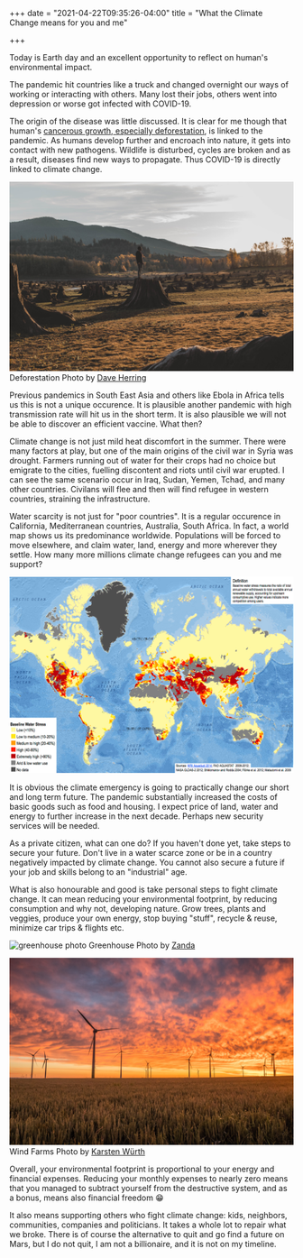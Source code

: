 +++
date = "2021-04-22T09:35:26-04:00"
title = "What the Climate Change means for you and me"

+++

Today is Earth day and an excellent opportunity to reflect on human's environmental impact.

The pandemic hit countries like a truck and changed overnight our ways of working or interacting with others. Many lost their jobs, others went into depression or worse got infected with COVID-19.

The origin of the disease was little discussed. It is clear for me though that human's [cancerous growth, especially deforestation](https://www.inverse.com/science/deforestation-disease-outbreak-study), is linked to the pandemic. As humans develop further and encroach into nature, it gets into contact with new pathogens. Wildlife is disturbed, cycles are broken and as a result, diseases find new ways to propagate. Thus COVID-19 is directly linked to climate change.

![deforestation photo](/images/deforestation.jpg "[deforestation photo")
Deforestation Photo by [Dave Herring](https://unsplash.com/@daveherring?utm_source=unsplash&utm_medium=referral&utm_content=creditCopyText)


Previous pandemics in South East Asia and others like Ebola in Africa tells us this is not a unique occurence. It is plausible another pandemic with high transmission rate will hit us in the short term. It is also plausible we will not be able to discover an efficient vaccine. What then?

Climate change is not just mild heat discomfort in the summer. There were many factors at play, but one of the main origins of the civil war in Syria was drought. Farmers running out of water for their crops had no choice but emigrate to the cities, fuelling discontent and riots until civil war erupted. I can see the same scenario occur in Iraq, Sudan, Yemen, Tchad, and many other countries. Civilans will flee and then will find refugee in western countries, straining the infrastructure.

Water scarcity is not just for "poor countries". It is a regular occurence in California, Mediterranean countries, Australia, South Africa. In fact, a world map shows us its predominance worldwide. Populations will be forced to move elsewhere, and claim water, land, energy and more wherever they settle. How many more millions climate change refugees can you and me support?

![water scarcity map](/images/water-scarcity.jpg "[water scarcity map]")

It is obvious the climate emergency is going to practically change our short and long term future. The pandemic substantially increased the costs of basic goods such as food and housing. I expect price of land, water and energy to further increase in the next decade. Perhaps new security services will be needed.

As a private citizen, what can one do? If you haven't done yet, take steps to secure your future. Don't live in a water scarce zone or be in a country negatively impacted by climate change. You cannot also secure a future if your job and skills belong to an "industrial" age.

What is also honourable and good is take personal steps to fight climate change. It can mean reducing your environmental footprint, by reducing consumption and why not, developing nature. Grow trees, plants and veggies, produce your own energy, stop buying "stuff", recycle & reuse, minimize car trips & flights etc.

![greenhouse photo](/images/greenhouse.jpg "[greenhouse photo]")
Greenhouse Photo by [Zanda](https://unsplash.com/@zanda_photography?utm_source=unsplash&utm_medium=referral&utm_content=creditCopyText)

![wind energy photo](/images/wind-energy.jpg "[wind energy photo]")
Wind Farms Photo by [Karsten Würth](https://unsplash.com/@karsten_wuerth?utm_source=unsplash&utm_medium=referral&utm_content=creditCopyText)

Overall, your environmental footprint is proportional to your energy and financial expenses. Reducing your monthly expenses to nearly zero means that you managed to subtract yourself from the destructive system, and as a bonus, means also financial freedom 😁

It also means supporting others who fight climate change: kids, neighbors, communities, companies and politicians. It takes a whole lot to repair what we broke. There is of course the alternative to quit and go find a future on Mars, but I do not quit, I am not 
a billionaire, and it is not on my timeline.
